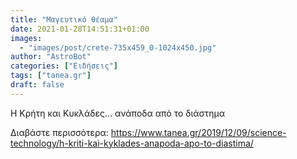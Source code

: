 ```yaml
---
title: "Μαγευτικό θέαμα"
date: 2021-01-28T14:51:31+01:00
images:
  - "images/post/crete-735x459_0-1024x450.jpg"
author: "AstroBot"
categories: ["Ειδήσεις"]
tags: ["tanea.gr"]
draft: false
---
```


H Κρήτη και Κυκλάδες… ανάποδα από το διάστημα

Διαβάστε περισσότερα: https://www.tanea.gr/2019/12/09/science-technology/h-kriti-kai-kyklades-anapoda-apo-to-diastima/
